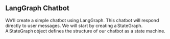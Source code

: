 ## LangGraph Chatbot
We’ll create a simple chatbot using LangGraph. This chatbot will respond directly to user messages. 
We will start by creating a StateGraph. A StateGraph object defines the structure of our chatbot as a state machine.
